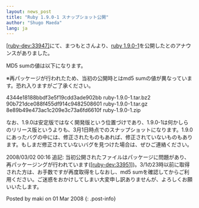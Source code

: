 ```yaml
---
layout: news_post
title: "Ruby 1.9.0-1 スナップショット公開"
author: "Shugo Maeda"
lang: ja
---
```


[\[ruby-dev:33947\]][1]にて、まつもとさんより、[ruby 1.9.0-1][2]を公開したとのアナウンスがありました。

MD5 sumの値は以下になります。

※再パッケージが行われたため、当初の公開時とはmd5 sumの値が異なっています。恐れ入りますがご了承ください。

4344e18188bbdf3e5f19cdd3ade902bb ruby-1.9.0-1.tar.bz2
90b721dce088f455df914c9482508601 ruby-1.9.0-1.tar.gz
8e89b49e473ac1c209e3c73a6fd6610f ruby-1.9.0-1.zip

なお、1.9.0は安定版ではなく開発版という位置づけであり、1.9.0-1は何かしらのリリース版というよりも、3月1日時点でのスナップショットになります。1.9.0にあったバグの中には、修正されたものもあれば、修正されていないものもあります。もしまだ修正されていないバグを見つけた場合は、ぜひご連絡ください。

2008/03/02 00:16 追記:
当初公開されたファイルはパッケージに問題があり、再パッケージングが行われています([\[ruby-dev:33951\]][3])。3/1の23時以前に取得された方は、お手数ですが再度取得をしなおし、md5
sumを確認してからご利用ください。ご迷惑をおかけしてしまい大変申し訳ありませんが、よろしくお願いいたします。

Posted by maki on 01 Mar 2008
{: .post-info}



[1]: http://blade.nagaokaut.ac.jp/cgi-bin/scat.rb/ruby/ruby-dev/33947 
[2]: ftp://ftp.ruby-lang.org/pub/ruby/1.9/ 
[3]: http://blade.nagaokaut.ac.jp/cgi-bin/scat.rb/ruby/ruby-dev/33951 
